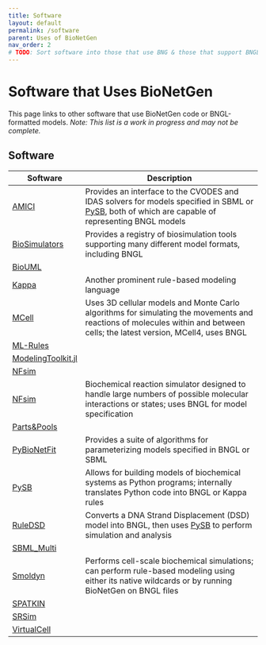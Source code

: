 ```yaml
---
title: Software
layout: default
permalink: /software
parent: Uses of BioNetGen
nav_order: 2
# TODO: Sort software into those that use BNG & those that support BNGL models; add blurbs about usage/compatibility
---
```


# Software that Uses BioNetGen
This page links to other software that use BioNetGen code or BNGL-formatted models. *Note: This list is a work in progress and may not be complete.*

## Software

| Software | Description |
| -------- | ----------- |
| [AMICI](https://amici.readthedocs.io/en/latest/index.html) | Provides an interface to the CVODES and IDAS solvers for models specified in SBML or [PySB](https://pysb.org/), both of which are capable of representing BNGL models |
| [BioSimulators](https://biosimulators.org/)| Provides a registry of biosimulation tools supporting many different model formats, including BNGL |
| [BioUML](https://www.biouml.org/) |  |
| [Kappa](https://kappalanguage.org/) | Another prominent rule-based modeling language |
| [MCell](https://mcell.org/) | Uses 3D cellular models and Monte Carlo algorithms for simulating the movements and reactions of molecules within and between cells; the latest version, MCell4, uses BNGL |
| [ML-Rules](https://git.informatik.uni-rostock.de/mosi/mlrules2) |  |
| [ModelingToolkit.jl](https://mtk.sciml.ai/stable/) |  |
| [NFsim](http://michaelsneddon.net/nfsim/) |  |
| [NFsim](http://michaelsneddon.net/nfsim/) | Biochemical reaction simulator designed to handle large numbers of possible molecular interactions or states; uses BNGL for model specification |
| [Parts&Pools]() |  |
| [PyBioNetFit](https://bionetfit.nau.edu/) | Provides a suite of algorithms for parameterizing models specified in BNGL or SBML |
| [PySB](https://pysb.org/) | Allows for building models of biochemical systems as Python programs; internally translates Python code into BNGL or Kappa rules |
| [RuleDSD](https://aaltodoc.aalto.fi/handle/123456789/43847) | Converts a DNA Strand Displacement (DSD) model into BNGL, then uses [PySB](https://pysb.org/) to perform simulation and analysis |
| [SBML_Multi]() |  |
| [Smoldyn](https://www.smoldyn.org/) | Performs cell-scale biochemical simulations; can perform rule-based modeling using either its native wildcards or by running BioNetGen on BNGL files |
| [SPATKIN](https://pmbm.ippt.pan.pl/web/Spatkin) |  |
| [SRSim](https://www.biosys.uni-jena.de/Members/Gerd+Gruenert/SRSim.html) |  |
| [VirtualCell](https://vcell.org/bionetgen/) |  |
